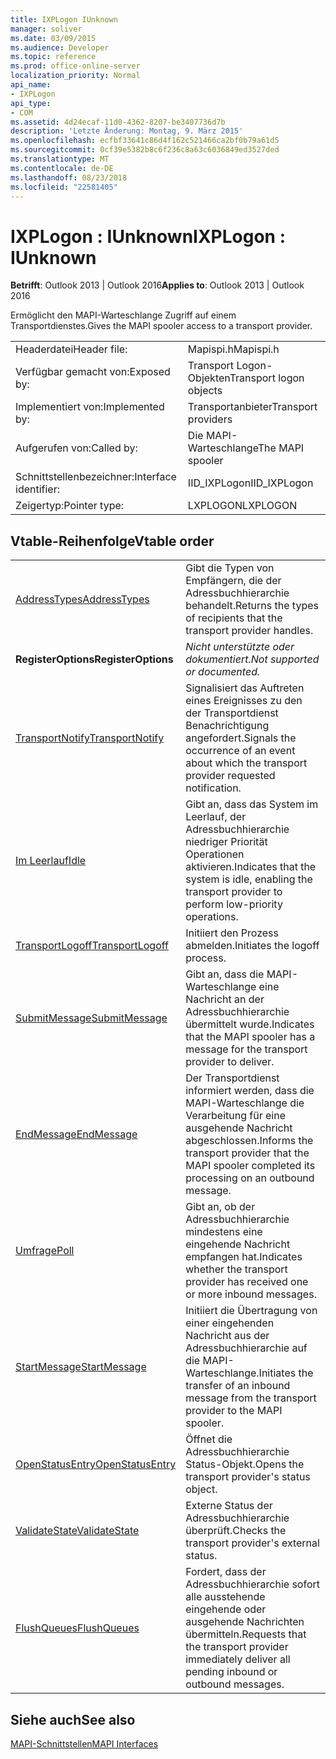 ```yaml
---
title: IXPLogon IUnknown
manager: soliver
ms.date: 03/09/2015
ms.audience: Developer
ms.topic: reference
ms.prod: office-online-server
localization_priority: Normal
api_name:
- IXPLogon
api_type:
- COM
ms.assetid: 4d24ecaf-11d0-4362-8207-be3407736d7b
description: 'Letzte Änderung: Montag, 9. März 2015'
ms.openlocfilehash: ecfbf33641c86d4f162c521466ca2bf0b79a61d5
ms.sourcegitcommit: 0cf39e5382b8c6f236c8a63c6036849ed3527ded
ms.translationtype: MT
ms.contentlocale: de-DE
ms.lasthandoff: 08/23/2018
ms.locfileid: "22581405"
---
```

# <a name="ixplogon--iunknown"></a><span data-ttu-id="c10a6-103">IXPLogon : IUnknown</span><span class="sxs-lookup"><span data-stu-id="c10a6-103">IXPLogon : IUnknown</span></span>

  
  
<span data-ttu-id="c10a6-104">**Betrifft**: Outlook 2013 | Outlook 2016</span><span class="sxs-lookup"><span data-stu-id="c10a6-104">**Applies to**: Outlook 2013 | Outlook 2016</span></span> 
  
<span data-ttu-id="c10a6-105">Ermöglicht den MAPI-Warteschlange Zugriff auf einem Transportdienstes.</span><span class="sxs-lookup"><span data-stu-id="c10a6-105">Gives the MAPI spooler access to a transport provider.</span></span> 
  
|||
|:-----|:-----|
|<span data-ttu-id="c10a6-106">Headerdatei</span><span class="sxs-lookup"><span data-stu-id="c10a6-106">Header file:</span></span>  <br/> |<span data-ttu-id="c10a6-107">Mapispi.h</span><span class="sxs-lookup"><span data-stu-id="c10a6-107">Mapispi.h</span></span>  <br/> |
|<span data-ttu-id="c10a6-108">Verfügbar gemacht von:</span><span class="sxs-lookup"><span data-stu-id="c10a6-108">Exposed by:</span></span>  <br/> |<span data-ttu-id="c10a6-109">Transport Logon-Objekten</span><span class="sxs-lookup"><span data-stu-id="c10a6-109">Transport logon objects</span></span>  <br/> |
|<span data-ttu-id="c10a6-110">Implementiert von:</span><span class="sxs-lookup"><span data-stu-id="c10a6-110">Implemented by:</span></span>  <br/> |<span data-ttu-id="c10a6-111">Transportanbieter</span><span class="sxs-lookup"><span data-stu-id="c10a6-111">Transport providers</span></span>  <br/> |
|<span data-ttu-id="c10a6-112">Aufgerufen von:</span><span class="sxs-lookup"><span data-stu-id="c10a6-112">Called by:</span></span>  <br/> |<span data-ttu-id="c10a6-113">Die MAPI-Warteschlange</span><span class="sxs-lookup"><span data-stu-id="c10a6-113">The MAPI spooler</span></span>  <br/> |
|<span data-ttu-id="c10a6-114">Schnittstellenbezeichner:</span><span class="sxs-lookup"><span data-stu-id="c10a6-114">Interface identifier:</span></span>  <br/> |<span data-ttu-id="c10a6-115">IID_IXPLogon</span><span class="sxs-lookup"><span data-stu-id="c10a6-115">IID_IXPLogon</span></span>  <br/> |
|<span data-ttu-id="c10a6-116">Zeigertyp:</span><span class="sxs-lookup"><span data-stu-id="c10a6-116">Pointer type:</span></span>  <br/> |<span data-ttu-id="c10a6-117">LXPLOGON</span><span class="sxs-lookup"><span data-stu-id="c10a6-117">LXPLOGON</span></span>  <br/> |
   
## <a name="vtable-order"></a><span data-ttu-id="c10a6-118">Vtable-Reihenfolge</span><span class="sxs-lookup"><span data-stu-id="c10a6-118">Vtable order</span></span>

|||
|:-----|:-----|
|[<span data-ttu-id="c10a6-119">AddressTypes</span><span class="sxs-lookup"><span data-stu-id="c10a6-119">AddressTypes</span></span>](ixplogon-addresstypes.md) <br/> |<span data-ttu-id="c10a6-120">Gibt die Typen von Empfängern, die der Adressbuchhierarchie behandelt.</span><span class="sxs-lookup"><span data-stu-id="c10a6-120">Returns the types of recipients that the transport provider handles.</span></span>  <br/> |
|<span data-ttu-id="c10a6-121">**RegisterOptions**</span><span class="sxs-lookup"><span data-stu-id="c10a6-121">**RegisterOptions**</span></span> <br/> | <span data-ttu-id="c10a6-122">*Nicht unterstützte oder dokumentiert.*</span><span class="sxs-lookup"><span data-stu-id="c10a6-122">*Not supported or documented.*</span></span>  <br/> |
|[<span data-ttu-id="c10a6-123">TransportNotify</span><span class="sxs-lookup"><span data-stu-id="c10a6-123">TransportNotify</span></span>](ixplogon-transportnotify.md) <br/> |<span data-ttu-id="c10a6-124">Signalisiert das Auftreten eines Ereignisses zu den der Transportdienst Benachrichtigung angefordert.</span><span class="sxs-lookup"><span data-stu-id="c10a6-124">Signals the occurrence of an event about which the transport provider requested notification.</span></span>  <br/> |
|[<span data-ttu-id="c10a6-125">Im Leerlauf</span><span class="sxs-lookup"><span data-stu-id="c10a6-125">Idle</span></span>](ixplogon-idle.md) <br/> |<span data-ttu-id="c10a6-126">Gibt an, dass das System im Leerlauf, der Adressbuchhierarchie niedriger Priorität Operationen aktivieren.</span><span class="sxs-lookup"><span data-stu-id="c10a6-126">Indicates that the system is idle, enabling the transport provider to perform low-priority operations.</span></span>  <br/> |
|[<span data-ttu-id="c10a6-127">TransportLogoff</span><span class="sxs-lookup"><span data-stu-id="c10a6-127">TransportLogoff</span></span>](ixplogon-transportlogoff.md) <br/> |<span data-ttu-id="c10a6-128">Initiiert den Prozess abmelden.</span><span class="sxs-lookup"><span data-stu-id="c10a6-128">Initiates the logoff process.</span></span>  <br/> |
|[<span data-ttu-id="c10a6-129">SubmitMessage</span><span class="sxs-lookup"><span data-stu-id="c10a6-129">SubmitMessage</span></span>](ixplogon-submitmessage.md) <br/> |<span data-ttu-id="c10a6-130">Gibt an, dass die MAPI-Warteschlange eine Nachricht an der Adressbuchhierarchie übermittelt wurde.</span><span class="sxs-lookup"><span data-stu-id="c10a6-130">Indicates that the MAPI spooler has a message for the transport provider to deliver.</span></span>  <br/> |
|[<span data-ttu-id="c10a6-131">EndMessage</span><span class="sxs-lookup"><span data-stu-id="c10a6-131">EndMessage</span></span>](ixplogon-endmessage.md) <br/> |<span data-ttu-id="c10a6-132">Der Transportdienst informiert werden, dass die MAPI-Warteschlange die Verarbeitung für eine ausgehende Nachricht abgeschlossen.</span><span class="sxs-lookup"><span data-stu-id="c10a6-132">Informs the transport provider that the MAPI spooler completed its processing on an outbound message.</span></span>  <br/> |
|[<span data-ttu-id="c10a6-133">Umfrage</span><span class="sxs-lookup"><span data-stu-id="c10a6-133">Poll</span></span>](ixplogon-poll.md) <br/> |<span data-ttu-id="c10a6-134">Gibt an, ob der Adressbuchhierarchie mindestens eine eingehende Nachricht empfangen hat.</span><span class="sxs-lookup"><span data-stu-id="c10a6-134">Indicates whether the transport provider has received one or more inbound messages.</span></span>  <br/> |
|[<span data-ttu-id="c10a6-135">StartMessage</span><span class="sxs-lookup"><span data-stu-id="c10a6-135">StartMessage</span></span>](ixplogon-startmessage.md) <br/> |<span data-ttu-id="c10a6-136">Initiiert die Übertragung von einer eingehenden Nachricht aus der Adressbuchhierarchie auf die MAPI-Warteschlange.</span><span class="sxs-lookup"><span data-stu-id="c10a6-136">Initiates the transfer of an inbound message from the transport provider to the MAPI spooler.</span></span>  <br/> |
|[<span data-ttu-id="c10a6-137">OpenStatusEntry</span><span class="sxs-lookup"><span data-stu-id="c10a6-137">OpenStatusEntry</span></span>](ixplogon-openstatusentry.md) <br/> |<span data-ttu-id="c10a6-138">Öffnet die Adressbuchhierarchie Status-Objekt.</span><span class="sxs-lookup"><span data-stu-id="c10a6-138">Opens the transport provider's status object.</span></span>  <br/> |
|[<span data-ttu-id="c10a6-139">ValidateState</span><span class="sxs-lookup"><span data-stu-id="c10a6-139">ValidateState</span></span>](ixplogon-validatestate.md) <br/> |<span data-ttu-id="c10a6-140">Externe Status der Adressbuchhierarchie überprüft.</span><span class="sxs-lookup"><span data-stu-id="c10a6-140">Checks the transport provider's external status.</span></span>  <br/> |
|[<span data-ttu-id="c10a6-141">FlushQueues</span><span class="sxs-lookup"><span data-stu-id="c10a6-141">FlushQueues</span></span>](ixplogon-flushqueues.md) <br/> |<span data-ttu-id="c10a6-142">Fordert, dass der Adressbuchhierarchie sofort alle ausstehende eingehende oder ausgehende Nachrichten übermitteln.</span><span class="sxs-lookup"><span data-stu-id="c10a6-142">Requests that the transport provider immediately deliver all pending inbound or outbound messages.</span></span>  <br/> |
   
## <a name="see-also"></a><span data-ttu-id="c10a6-143">Siehe auch</span><span class="sxs-lookup"><span data-stu-id="c10a6-143">See also</span></span>



[<span data-ttu-id="c10a6-144">MAPI-Schnittstellen</span><span class="sxs-lookup"><span data-stu-id="c10a6-144">MAPI Interfaces</span></span>](mapi-interfaces.md)

